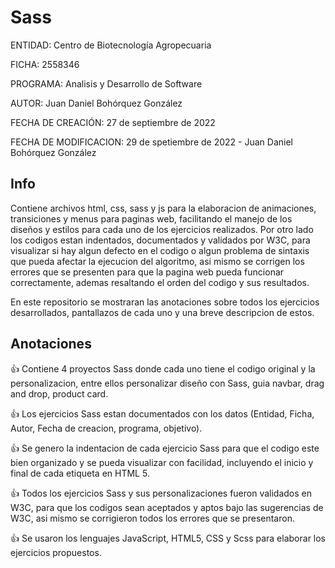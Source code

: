 # Sass
ENTIDAD: Centro de Biotecnología Agropecuaria

FICHA: 2558346

PROGRAMA: Analisis y Desarrollo de Software

AUTOR: Juan Daniel Bohórquez González

FECHA DE CREACIÓN: 27 de septiembre de 2022

FECHA DE MODIFICACION: 29 de spetiembre de 2022 - Juan Daniel Bohórquez González
## Info
Contiene archivos html, css, sass y js para la elaboracion de animaciones, transiciones y menus para paginas web, facilitando el manejo de los diseños y estilos para cada uno de los ejercicios realizados. Por otro lado los codigos estan indentados, documentados y validados por W3C, para visualizar si hay algun defecto en el codigo o algun problema de sintaxis que pueda afectar la ejecucion del algoritmo, asi mismo se corrigen los errores que se presenten para que la pagina web pueda funcionar correctamente, ademas resaltando el orden del codigo y sus resultados. 

En este repositorio se mostraran las anotaciones sobre todos los ejercicios desarrollados, pantallazos de cada uno y una breve descripcion de estos.
## Anotaciones
:+1: Contiene 4 proyectos Sass donde cada uno tiene el codigo original y la personalizacion, entre ellos personalizar diseño con Sass, guia navbar, drag and drop, product card.

:+1:  Los ejercicios Sass estan documentados con los datos (Entidad, Ficha, Autor, Fecha de creacion, programa, objetivo).

:+1:  Se genero la indentacion de cada ejercicio Sass para que el codigo este bien organizado y se pueda visualizar con facilidad, incluyendo el inicio y final de cada etiqueta en HTML 5.

:+1: Todos los ejercicios Sass y sus personalizaciones fueron validados en W3C, para que los codigos sean aceptados y aptos bajo las sugerencias de W3C, asi mismo se corrigieron todos los errores que se presentaron.

:+1: Se usaron los lenguajes JavaScript, HTML5, CSS y Scss para elaborar los ejercicios propuestos.
